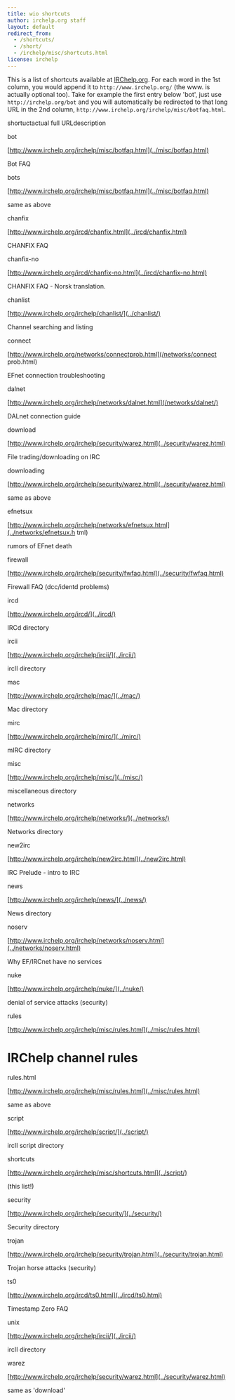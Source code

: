 ```yaml
---
title: wio shortcuts
author: irchelp.org staff
layout: default
redirect_from:
  - /shortcuts/
  - /short/
  - /irchelp/misc/shortcuts.html
license: irchelp
---
```


This is a list of shortcuts available at [IRChelp.org](http://irchelp.org/). For each word in the 1st column, you would append it to `http://www.irchelp.org/` (the www. is actually optional too). Take for example the first entry below 'bot', just use `http://irchelp.org/bot` and you will automatically be redirected to that long URL in the 2nd column, `http://www.irchelp.org/irchelp/misc/botfaq.html`.

shortuctactual full URLdescription

bot

[http://www.irchelp.org/irchelp/misc/botfaq.html](../misc/botfaq.html)

Bot FAQ

bots

[http://www.irchelp.org/irchelp/misc/botfaq.html](../misc/botfaq.html)

same as above

chanfix

[http://www.irchelp.org/ircd/chanfix.html](../ircd/chanfix.html)

CHANFIX FAQ

chanfix-no

[http://www.irchelp.org/ircd/chanfix-no.html](../ircd/chanfix-no.html)

CHANFIX FAQ - Norsk translation.

chanlist

[http://www.irchelp.org/irchelp/chanlist/](../chanlist/)

Channel searching and listing

connect

[http://www.irchelp.org/networks/connectprob.html](/networks/connect
prob.html)

EFnet connection troubleshooting

dalnet

[http://www.irchelp.org/irchelp/networks/dalnet.html](/networks/dalnet/)

DALnet connection guide

download

[http://www.irchelp.org/irchelp/security/warez.html](../security/warez.html)

File trading/downloading on IRC

downloading

[http://www.irchelp.org/irchelp/security/warez.html](../security/warez.html)

same as above

efnetsux

[http://www.irchelp.org/irchelp/networks/efnetsux.html](../networks/efnetsux.h
tml)

rumors of EFnet death

firewall

[http://www.irchelp.org/irchelp/security/fwfaq.html](../security/fwfaq.html)

Firewall FAQ (dcc/identd problems)

ircd

[http://www.irchelp.org/ircd/](../ircd/)

IRCd directory

ircii

[http://www.irchelp.org/irchelp/ircii/](../ircii/)

ircII directory

mac

[http://www.irchelp.org/irchelp/mac/](../mac/)

Mac directory

mirc

[http://www.irchelp.org/irchelp/mirc/](../mirc/)

mIRC directory

misc

[http://www.irchelp.org/irchelp/misc/](../misc/)

miscellaneous directory

networks

[http://www.irchelp.org/irchelp/networks/](../networks/)

Networks directory

new2irc

[http://www.irchelp.org/irchelp/new2irc.html](../new2irc.html)

IRC Prelude - intro to IRC

news

[http://www.irchelp.org/irchelp/news/](../news/)

News directory

noserv

[http://www.irchelp.org/irchelp/networks/noserv.html](../networks/noserv.html)

Why EF/IRCnet have no services

nuke

[http://www.irchelp.org/irchelp/nuke/](../nuke/)

denial of service attacks (security)

rules

[http://www.irchelp.org/irchelp/misc/rules.html](../misc/rules.html)

# IRChelp channel rules

rules.html

[http://www.irchelp.org/irchelp/misc/rules.html](../misc/rules.html)

same as above

script

[http://www.irchelp.org/irchelp/script/](../script/)

ircII script directory

shortcuts

[http://www.irchelp.org/irchelp/misc/shortcuts.html](../script/)

(this list!)

security

[http://www.irchelp.org/irchelp/security/](../security/)

Security directory

trojan

[http://www.irchelp.org/irchelp/security/trojan.html](../security/trojan.html)

Trojan horse attacks (security)

ts0

[http://www.irchelp.org/ircd/ts0.html](../ircd/ts0.html)

Timestamp Zero FAQ

unix

[http://www.irchelp.org/irchelp/ircii/](../ircii/)

ircII directory

warez

[http://www.irchelp.org/irchelp/security/warez.html](../security/warez.html)

same as 'download'
